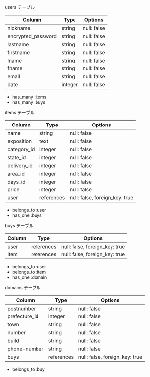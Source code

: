 users テーブル

| Column             | Type    | Options     |
| --------           | ------  | ----------- |
| nickname           | string  | null: false |
| encrypted_password | string  | null: false |
| lastname           | string  | null: false |
| firstname          | string  | null: false |
| lname              | string  | null: false |
| fname              | string  | null: false |
| email              | string  | null: false |
| date               | integer | null: false |

- has_many :items
- has_many :buys

items テーブル

| Column        | Type       | Options     |
| --------      | ------     | ----------- |
| name          | string     | null: false |
| exposition    | text       | null: false |
| category_id   | integer    | null: false |
| state_id      | integer    | null: false |
| delivery_id   | integer    | null: false |
| area_id       | integer    | null: false |
| days_id       | integer    | null: false |
| price         | integer    | null: false |
| user          | references | null: false, foreign_key: true |


- belongs_to :user
- has_one :buys

buys テーブル

| Column    | Type       | Options                        |
| --------  | ------     | ------------------------------ |
| user      | references | null: false, foreign_key: true |
| item      | references | null: false, foreign_key: true |

- belongs_to :user
- belongs_to :item
- has_one :domain

domains テーブル

| Column         | Type       | Options                        |
| --------       | ------     | ------------------------------ |
| postnumber     | string     | null: false                    |
| prefecture_id  | integer    | null: false                    |
| town           | string     | null: false                    |
| number         | string     | null: false                    |
| build          | string     | null: false                    |
| phone-number   | string     | null: false                    |
| buys           | references | null: false, foreign_key: true |

- belongs_to :buy

